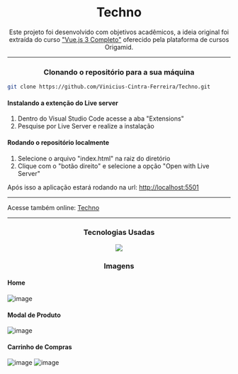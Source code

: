 <h1 align="center"> Techno </h1>
<p align="center">Este projeto foi desenvolvido com objetivos acadêmicos, a ideia original foi extraída do curso <a href="https://www.origamid.com/curso/vue-js-completo">"Vue.js 3 Completo"</a> oferecido pela plataforma de cursos Origamid.</p>

---

<h3 align="center">Clonando o repositório para a sua máquina</h3>

```bash
git clone https://github.com/Vinicius-Cintra-Ferreira/Techno.git
```
<h4>Instalando a extenção do Live server</h4>
<ol>
  <li>Dentro do Visual Studio Code acesse a aba "Extensions"</li>
  <li>Pesquise por Live Server e realize a instalação</li>
</ol>

<h4>Rodando o repositório localmente</h4>
<ol>
  <li>Selecione o arquivo "index.html" na raiz do diretório</li>
  <li>Clique com o "botão direito" e selecione a opção "Open with Live Server"</li>
</ol>
<p>Após isso a aplicação estará rodando na url: <a href="http://localhost:5501">http://localhost:5501</a></p>

---

<p>Acesse também online: <a href="https://vinicius-cintra-ferreira.github.io/Techno/index.html#">Techno</a></p>

---

<h3 align="center">Tecnologias Usadas</h3>
<p align="center">
  <a href="https://br.vuejs.org/">
    <img src="https://skillicons.dev/icons?i=vue" />
  </a>
</p>

<h3 align="center">Imagens</h3>
  <h4>Home</h4>
  
  ![image](https://github.com/Vinicius-Cintra-Ferreira/Techno/assets/70180887/7f6364e3-5755-4970-8123-14955bc566b2)

  <h4>Modal de Produto</h4>
  
  ![image](https://github.com/Vinicius-Cintra-Ferreira/Techno/assets/70180887/9bd0e164-2d51-4b76-8f8d-47ab8b12d39b)

  <h4>Carrinho de Compras</h4>
  
  ![image](https://github.com/Vinicius-Cintra-Ferreira/Techno/assets/70180887/c0021d18-483b-4403-9559-d35dc501303b)
  ![image](https://github.com/Vinicius-Cintra-Ferreira/Techno/assets/70180887/7ce975f3-c23f-48b4-a7be-c4b5e3cf304e)
  


  

